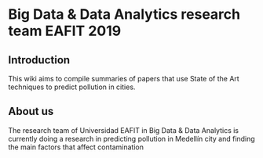 # Big Data & Data Analytics research team EAFIT 2019


## Introduction

This wiki aims to compile summaries of papers that use State of the Art techniques to predict pollution in cities.


## About us
The research team of Universidad EAFIT in Big Data & Data Analytics is currently doing a research in predicting pollution in Medellín city and finding the main factors that affect contamination
